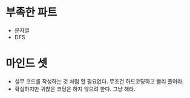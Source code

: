 # 부족한 파트
- 문자열
- DFS

# 마인드 셋
- 실무 코드를 작성하는 것 처럼 할 필요없다. 무조건 하드코딩하고 빨리 풀어라.
- 확실하지만 귀찮은 코딩은 하지 않으려 한다. 그냥 해라.


